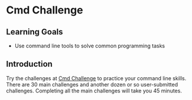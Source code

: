 # Cmd Challenge

## Learning Goals

- Use command line tools to solve common programming tasks

## Introduction

Try the challenges at [Cmd Challenge](https://cmdchallenge.com/) to practice your command line skills. There are 30 main challenges and another dozen or so user-submitted challenges. Completing all the main challenges will take you 45 minutes.
